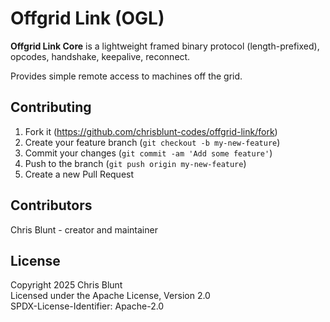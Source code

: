 # Offgrid Link (OGL)

**Offgrid Link Core** is a lightweight framed binary protocol (length-prefixed), opcodes, handshake, keepalive, reconnect.

Provides simple remote access to machines off the grid.

## Contributing

1. Fork it (https://github.com/chrisblunt-codes/offgrid-link/fork)
2. Create your feature branch (`git checkout -b my-new-feature`)
3. Commit your changes (`git commit -am 'Add some feature'`)
4. Push to the branch (`git push origin my-new-feature`)
5. Create a new Pull Request

## Contributors
Chris Blunt - creator and maintainer


## License

Copyright 2025 Chris Blunt  
Licensed under the Apache License, Version 2.0  
SPDX-License-Identifier: Apache-2.0

